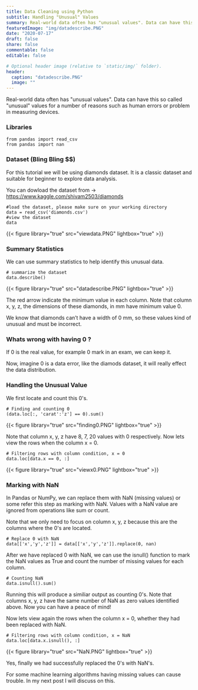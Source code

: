 ```yaml
---
title: Data Cleaning using Python
subtitle: Handling "Unusual" Values
summary: Real-world data often has "unusual values". Data can have this so called "unusual" values for a number of reasons such as human errors or problem in measuring devices.
featuredImage: "img/datadescribe.PNG"
date: "2020-07-17"
draft: false
share: false
commentable: false
editable: false

# Optional header image (relative to `static/img/` folder).
header:
  caption: "datadescribe.PNG"
  image: ""
---
```


Real-world data often has "unusual values". Data can have this so called "unusual" values for a number of reasons such as human errors or problem in measuring devices.

### Libraries
```{python}
from pandas import read_csv
from pandas import nan
```

### Dataset (Bling Bling $$)
For this tutorial we will be using diamonds dataset. It is a classic dataset and suitable for beginner to explore data analysis.

You can dowload the dataset from -> <https://www.kaggle.com/shivam2503/diamonds>

```{python}
#load the dataset, please make sure on your working directory
data = read_csv('diamonds.csv')
#view the dataset
data
```
{{< figure library="true" src="viewdata.PNG" lightbox="true" >}}

### Summary Statistics
We can use summary statistics to help identify this unusual data.

```{python}
# summarize the dataset
data.describe()
```
{{< figure library="true" src="datadescribe.PNG" lightbox="true" >}}

The red arrow indicate the minimum value in each column. Note that column x, y, z, the dimensions of these diamonds, in mm have minimum value 0. 

We know that diamonds can’t have a width of 0 mm, so these values kind of unusual and must be incorrect.


### Whats wrong with having 0 ?

If 0 is the real value, for example 0 mark in an exam, we can keep it.

Now, imagine 0 is a data error, like the diamods dataset, it will really effect the data distribution.


### Handling the Unusual Value
We first locate and count this 0's.

```{python}
# Finding and counting 0
(data.loc[:, 'carat':'z'] == 0).sum()
```
{{< figure library="true" src="finding0.PNG" lightbox="true" >}}

Note that column x, y, z have 8, 7, 20 values with 0 respectively. Now lets view the rows when the column x = 0.
```{python}
# Filtering rows with column condition, x = 0
data.loc[data.x == 0, :]
```
{{< figure library="true" src="viewx0.PNG" lightbox="true" >}}

### Marking with NaN
In Pandas or NumPy, we can replace them with NaN (missing values) or some refer this step as marking with NaN. Values with a NaN value are ignored from operations like sum or count.

Note that we only need to focus on column x, y, z because this are the columns where the 0's are located.

```{python}
# Replace 0 with NaN
data[['x','y','z']] = data[['x','y','z']].replace(0, nan)
```

After we have replaced 0 with NaN, we can use the isnull() function to mark the NaN values as True and count the number of missing values for each column.

```{python}
# Counting NaN
data.isnull().sum()
```
Running this will produce a similiar output as counting 0's. Note that columns x, y, z have the same number of NaN as zero values identified above. Now you can have a peace of mind!

Now lets view again the rows when the column x = 0, whether they had been replaced with NaN.
```{python}
# Filtering rows with column condition, x = NaN
data.loc[data.x.isnull(), :]
```
{{< figure library="true" src="NaN.PNG" lightbox="true" >}}

Yes, finally we had successfully replaced the 0's with NaN's. 

For some machine learning algorithms having missing values can cause trouble. In my next post I will discuss on this.